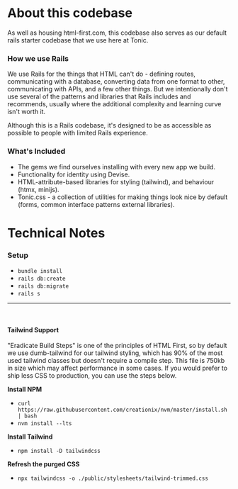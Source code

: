 # About this codebase

As well as housing html-first.com, this codebase also serves as our default rails starter codebase that we use here at Tonic.

### How we use Rails

We use Rails for the things that  HTML can't do - defining routes, communicating with a database, converting data from one format to other, communicating with APIs, and a few other things. But we intentionally don't use several of the patterns and libraries that Rails includes and recommends, usually where the additional complexity and learning curve isn't worth it. 

Although this is a Rails codebase, it's designed to be as accessible as possible to people with limited Rails experience.

### What's Included

- The gems we find ourselves installing with every new app we build.
- Functionality for identity using Devise.
- HTML-attribute-based libraries for styling (tailwind), and behaviour (htmx, minijs).
- Tonic.css - a collection of utilities for making things look nice by default (forms, common interface patterns external libraries).



# Technical Notes


### **Setup**

- `bundle install`
- `rails db:create`
- `rails db:migrate`
- `rails s`

---

<br/>

#### Tailwind Support

"Eradicate Build Steps" is one of the principles of HTML First, so by default we use dumb-tailwind for our tailwind styling, which has 90% of the most used tailwind classes but doesn't require a compile step. This file is 750kb in size which may affect performance in some cases. If you would prefer to ship less CSS to production, you can use the steps below.

**Install NPM**

- `curl https://raw.githubusercontent.com/creationix/nvm/master/install.sh | bash`
- `nvm install --lts`

**Install Tailwind**

- `npm install -D tailwindcss`

**Refresh the purged CSS**

- `npx tailwindcss -o ./public/stylesheets/tailwind-trimmed.css`
